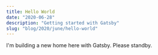 ```yaml
---
title: Hello World
date: "2020-06-28"
description: "Getting started with Gatsby"
slug: "blog/2020/june/hello-world"
---
```


I'm building a new home here with Gatsby. Please standby.